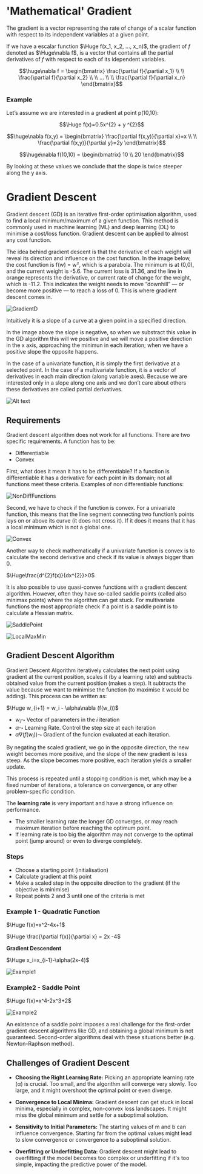 # 'Mathematical' Gradient

The gradient is a vector representing the rate of change of a scalar function with respect to its independent variables at a given point.

If we have a escalar function $\Huge f(x_1, x_2, ..., x_n)$, the gradient of $f$ denoted as $\Huge\nabla f$, is a vector that contains all the partial derivatives of $f$ with respect to each of its idependent variables.

$$\huge\nabla f = \begin{bmatrix}
\frac{\partial f}{\partial x_1} \\ \\ 
\frac{\partial f}{\partial x_2} \\ \\
... \\ \\ 
\frac{\partial f}{\partial x_n}
\end{bmatrix}$$

### Example

Let’s assume we are interested in a gradient at point p(10,10):

$$\Huge f(x)=0.5x^{2} + y ^{2}$$

$$\huge\nabla f(x,y) = \begin{bmatrix}
\frac{\partial f(x,y)}{\partial x}=x \\ \\ 
\frac{\partial f(x,y)}{\partial y}=2y
\end{bmatrix}$$

$$\huge\nabla f(10,10) = \begin{bmatrix}
10 \\ 
20
\end{bmatrix}$$

By looking at these values we conclude that the slope is twice steeper along the y axis.

# Gradient Descent 

Gradient descent (GD) is an iterative first-order optimisation algorithm, used to find a local minimum/maximum of a given function. This method is commonly used in machine learning (ML) and deep learning (DL) to minimise a cost/loss function. Gradient descent can be applied to almost any cost function.

The idea behind gradient descent is that the derivative of each weight will reveal its direction and influence on the cost function. In the image below, the cost function is f(w) = w², which is a parabola. The minimum is at (0,0), and the current weight is -5.6. The current loss is 31.36, and the line in orange represents the derivative, or current rate of change for the weight, which is -11.2. This indicates the weight needs to move “downhill” — or become more positive — to reach a loss of 0. This is where gradient descent comes in.

![GradientD](img/image7.png)

Intuitively it is a slope of a curve at a given point in a specified direction.

In the image above the slope is negative, so when we substract this value in the GD algorithm this will we positive and we will move a positive direction in the x axis, approaching the minimun in each iteration; when we have a positive slope the opposite happens.

In the case of a univariate function, it is simply the first derivative at a selected point. In the case of a multivariate function, it is a vector of derivatives in each main direction (along variable axes). Because we are interested only in a slope along one axis and we don’t care about others these derivatives are called partial derivatives.

![Alt text](https://qph.cf2.quoracdn.net/main-qimg-c92392f78bcc1a1ce1fbd18baeae6b7e)

## Requirements 

Gradient descent algorithm does not work for all functions. There are two specific requirements. A function has to be:

- Differentiable
- Convex

First, what does it mean it has to be differentiable? If a function is differentiable it has a derivative for each point in its domain; not all functions meet these criteria. Examples of non differentiable functions:

![NonDiffFunctions](img/image10.png)

Second, we have to check if the function is convex. For a univariate function, this means that the line segment connecting two function’s points lays on or above its curve (it does not cross it). If it does it means that it has a local minimum which is not a global one.

![Convex](img/image11.png)

Another way to check mathematically if a univariate function is convex is to calculate the second derivative and check if its value is always bigger than 0.

$\Huge\frac{d^{2}f(x)}{dx^{2}}>0$

It is also possible to use quasi-convex functions with a gradient descent algorithm. However, often they have so-called saddle points (called also minimax points) where the algorithm can get stuck. For multivariate functions the most appropriate check if a point is a saddle point is to calculate a Hessian matrix.

![SaddlePoint](img/image12.png)

![LocalMaxMin](img/image5.png)

## Gradient Descent Algorithm 

Gradient Descent Algorithm iteratively calculates the next point using gradient at the current position, scales it (by a learning rate) and subtracts obtained value from the current position (makes a step). It subtracts the value because we want to minimise the function (to maximise it would be adding). This process can be written as:

$\Huge w_{i+1} = w_i - \alpha\nabla (f(w_i))$

- $w_i\leadsto$ Vector of parameters in the $i$ iteration
- $\alpha\leadsto$ Learning Rate. Control the step size at each iteration
- $\alpha\nabla (f(w_i))\leadsto$ Gradient of the funcion evaluated at each iteration.

By negating the scaled gradient, we go in the opposite direction, the new weight becomes more positive, and the slope of the new gradient is less steep. As the slope becomes more positive, each iteration yields a smaller update.

This process is repeated until a stopping condition is met, which may be a fixed number of iterations, a tolerance on convergence, or any other problem-specific condition.

The **learning rate** is very important and have a strong influence on performance. 

- The smaller learning rate the longer GD converges, or may reach maximum iteration before reaching the optimum point.
- If learning rate is too big the algorithm may not converge to the optimal point (jump around) or even to diverge completely.

### Steps

- Choose a starting point (initialisation)
- Calculate gradient at this point
- Make a scaled step in the opposite direction to the gradient (if the objective is minimise)
- Repeat points 2 and 3 until one of the criteria is met

### Example 1 - Quadratic Function

$\Huge f(x)=x^2-4x+1$

$\Huge \frac{\partial f(x)}{\partial x} = 2x -4$

**Gradient Descendent**

$\Huge x_i=x_{i-1}-\alpha(2x-4)$

![Example1](img/image13.png)

### Example2 - Saddle Point

$\Huge f(x)=x^4-2x^3+2$

![Example2](img/image14.png)

An existence of a saddle point imposes a real challenge for the first-order gradient descent algorithms like GD, and obtaining a global minimum is not guaranteed. Second-order algorithms deal with these situations better (e.g. Newton-Raphson method).

## Challenges of Gradient Descent

- **Choosing the Right Learning Rate:** Picking an appropriate learning rate (α) is crucial. Too small, and the algorithm will converge very slowly. Too large, and it might overshoot the optimal point or even diverge.

- **Convergence to Local Minima:** Gradient descent can get stuck in local minima, especially in complex, non-convex loss landscapes. It might miss the global minimum and settle for a suboptimal solution.

- **Sensitivity to Initial Parameters:** The starting values of m and b can influence convergence. Starting far from the optimal values might lead to slow convergence or convergence to a suboptimal solution.

- **Overfitting or Underfitting Data:** Gradient descent might lead to overfitting if the model becomes too complex or underfitting if it's too simple, impacting the predictive power of the model.